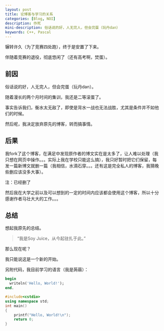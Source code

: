 ```yaml
---
layout: post
title: 论博客与学习的关系
categories: [Blog, NOI]
description: 作死
mini-description: 俗话说的好，人无完人，但会完蛋（玩丹dan）
keywords: C++, Pascal
---
```


辗转许久（为了竞赛四处跑），终于是安置了下来。

伴随着竞赛的退役，彻底悠闲了（还有高考啊，焚蛋）。

## 前因

俗话说的好，人无完人，但会完蛋（玩丹dan）。

随着漫长的两个月时间的集训，我还是二等滚蛋了。

事实告诉我们，衡水太无敌了，即使是背水一战也无法战胜，尤其是条件并不如他们的时候。

然后呢，我决定放弃原先的博客，转而搞事情。

## 后果

我fork了这个博客，在满足中发现原作者的博文实在是太多了，让人难以处理（我只想在网页中操作。。。实际上我在学校只能这么搞），我只好暂时把它们保留，每发一篇新博文就删一篇（我相信，水滴石穿。。。还有这是完全私人的博客，我猜晚些删应该没多大事）。

注：已经删了

然后我在大学之前以及可以想到的一定的时间内应该都会使用这个博客，所以十分感谢作者马壮大大的工作。。。

## 总结

想起我原先的总结。

> “我是Soy Juice，从今起驻扎于此。”

那么现在呢？

我只能说这是一个新的开始。

另附代码，我目前学习的语言（我是蒟蒻）：

``` pascal
begin
  writeln('Hello, World!');
end.
```

``` c++
#include<cstdio>
using namespace std;
int main()
{
	printf("Hello, World!\n");
	return 0;
}
```
